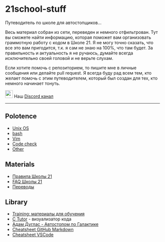 # 21school-stuff #

Путеводитель по школе для автостопщиков...
  
Весь материал собран из сети, переведен и немного отфильтрован. Тут вы сможете найти информацию, которая поможет вам организовать граммотную работу с кодом в Школе 21. Я не могу точно сказать, что все это вам пригодится, т.к. я сам не знаю на 100%, что там будет. За правильность и актуальность я не ручаюсь, думайте всегда исключительно своей головой и не верьте слухам.
  
Если хотите помочь с репозиторием, то пишите мне в личные сообщения или делайте pull request. Я всегда буду рад всем тем, кто желает помочь с этим путеводителем, который был создан для тех, кто немного начинает тонуть.
  
<img src=".src/logo_discord.png" width="25"> Наш [Discord канал](https://discord.gg/VwpeSFw)

---

 Polotence                                                                                                                
---
* [Unix OS](polotence/polotence.1_unix-os.md)                                                                          
* [bash](polotence/polotence.2_bash.md)                                                                                
* [Vim](polotence/polotence.3_vim.md)                                                                                  
* [Code check](polotence/polotence.4_code-check.md)                                                                    
* [Other](polotence/polotence.5_other.md)                                                                              

 Materials                                                                                                                
---
* [Правила Школы 21](materials/21school_rules_kzn2020.md)                                                                  
* [FAQ Школы 21](https://docs.google.com/spreadsheets/d/1TdkoNjlj8RChC64Vi9igEjNY2q_sc_JMcunMk3oYywg/edit#gid=1558877365)  
* [Переводы](materials/translations.md)                                                                                    

 Library                                                                                                                  
---
* [Training: материалы для обучения](library/training.md)                                                                  
* [C Tutor](http://pythontutor.com/c.html#mode=display) - визуализатор кода                                                
* [Адам Дуглас - Автостопом по Галактике](library/adam_duglas-avtostopom_po_galaktike.pdf)                                 
* [Cheatsheet GitHub Markdown](./library/cheatsheet_gh-markdown.md)                                                        
* [Cheatsheet VSCode](./library/cheatsheet_vscode.md)                                                                      